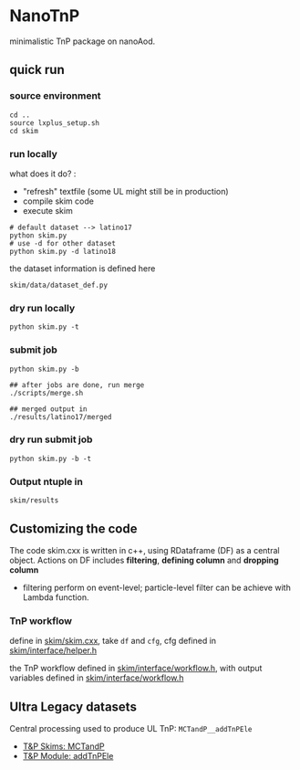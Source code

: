 # NanoTnP
minimalistic TnP package on nanoAod.

## quick run
### source environment
 
```
cd ..
source lxplus_setup.sh
cd skim
```

### run locally
what does it do? :
 - "refresh" textfile (some UL might still be in production)
 - compile skim code 
 - execute skim


```
# default dataset --> latino17
python skim.py
# use -d for other dataset
python skim.py -d latino18
```
the dataset information is defined here
```
skim/data/dataset_def.py
```

### dry run locally
```
python skim.py -t
```

### submit job 
```
python skim.py -b

## after jobs are done, run merge
./scripts/merge.sh

## merged output in 
./results/latino17/merged
```

### dry run submit job
```
python skim.py -b -t
```

### Output ntuple in 
```
skim/results
```

## Customizing the code

The code skim.cxx is written in c++, using RDataframe (DF) as a central object. Actions on DF includes __filtering__, __defining column__ and __dropping column__
- filtering perform on event-level; particle-level filter can be achieve with Lambda function.

### TnP workflow
define in [skim/skim.cxx](https://github.com/SiewYan/NanoTnP/blob/master/skim/skim.cxx#L49), take ```df``` and ```cfg```, cfg defined in [skim/interface/helper.h](https://github.com/SiewYan/NanoTnP/blob/master/skim/interface/helper.h#L164-L172)

the TnP workflow defined in [skim/interface/workflow.h](https://github.com/SiewYan/NanoTnP/blob/master/skim/interface/workflow.h#L40-L83), with output variables defined in [skim/interface/workflow.h](https://github.com/SiewYan/NanoTnP/blob/master/skim/interface/workflow.h#L6-L38)

## Ultra Legacy datasets

Central processing used to produce UL TnP: ```MCTandP__addTnPEle```

 - [T&P Skims: MCTandP](https://github.com/latinos/LatinoAnalysis/blob/76e7c4b93aa5f056c92440d4e8d24e7de749c8fe/NanoGardener/python/framework/Steps_cfg.py#L1079-L1088)
 - [T&P Module: addTnPEle](https://github.com/latinos/LatinoAnalysis/blob/master/NanoGardener/python/modules/addTnpTree.py)
